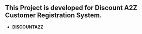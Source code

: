 ## This Project is developed for Discount A2Z Customer Registration System.

- **[DISCOUNTA2Z](https://discounta2z.com/)**
